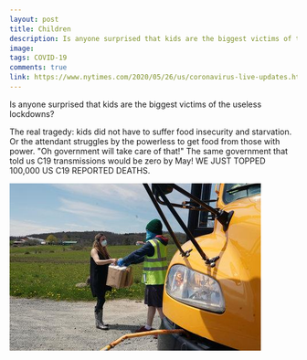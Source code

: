 ```yaml
---
layout: post
title: Children
description: Is anyone surprised that kids are the biggest victims of the useless lockdowns?
image: 
tags: COVID-19
comments: true
link: https://www.nytimes.com/2020/05/26/us/coronavirus-live-updates.html?action=click&module=Spotlight&pgtype=Homepage
---
```

Is anyone surprised that kids are the biggest victims of the useless
lockdowns?

The real tragedy: kids did not have to suffer food insecurity and
starvation. Or the attendant struggles by the powerless to get food from
those with power. "Oh government will take care of that!" The same
government that told us C19 transmissions would be zero by May! WE JUST
TOPPED 100,000 US C19 REPORTED DEATHS.

![](/../../assets/images/post-images/children/02e88b5b220ebea2011a927e1927094d.jpg)
